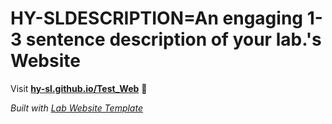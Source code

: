 
# HY-SLDESCRIPTION=An engaging 1-3 sentence description of your lab.'s Website

Visit **[hy-sl.github.io/Test_Web](https://hy-sl.github.io/Test_Web)** 🚀

_Built with [Lab Website Template](https://greene-lab.gitbook.io/lab-website-template-docs)_
